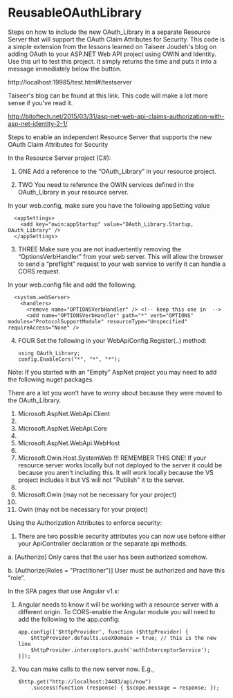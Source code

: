 # ReusableOAuthLibrary
Steps on how to include the new OAuth_Library in a separate Resource Server that will support the OAuth Claim Attributes for Security.  This code is a simple extension from the lessons learned on Taiseer Joudeh's blog on adding OAuth to your ASP.NET Web API project using OWIN and Identity.  Use this url to test this project.  It simply returns the time and puts it into a message immediately below the button.

http://localhost:19985/test.html#/testserver

Taiseer's blog can be found at this link.  This code will make a lot more sense if you've read it.

http://bitoftech.net/2015/03/31/asp-net-web-api-claims-authorization-with-asp-net-identity-2-1/

Steps to enable an independent Resource Server that supports the new OAuth Claim Attributes for Security

In the Resource Server project (C#):

1. ONE Add a reference to the “OAuth_Library” in your resource project.

2. TWO You need to reference the OWIN services defined in the OAuth_Library  in your resource server.

In your web.config, make sure you have the following appSetting value

      <appSettings>
        <add key="owin:appStartup" value="OAuth_Library.Startup, OAuth_Library" />
      </appSettings>
      
3. THREE Make sure you are not inadvertently removing the “OptionsVerbHandler” from your web server.  This will allow the browser to send a “preflight” request to your web service to verify it can handle a CORS request.

In your web.config file and add the following.

      <system.webServer>
        <handlers>
          <remove name="OPTIONSVerbHandler" /> <!-- keep this one in  -->
          <add name="OPTIONSVerbHandler" path="*" verb="OPTIONS" modules="ProtocolSupportModule" resourceType="Unspecified" requireAccess="None" />
          
4.  FOUR Set the following in your WebApiConfig.Register(..) method: 

        using OAuth_Library;
        config.EnableCors("*", "*", "*");


Note: If you started with an “Empty” AspNet project you may need to add the following nuget packages. 

There are a lot you won’t have to worry about because they were moved to the OAuth_Library.

1.	Microsoft.AspNet.WebApi.Client
2.	
2.	Microsoft.AspNet.WebApi.Core
3.	
3.	Microsoft.AspNet.WebApi.WebHost
4.	
4.	Microsoft.Owin.Host.SystemWeb !!! REMEMBER THIS ONE!  If your resource server works locally but not deployed to the server it could be because you aren't including this.  It will work locally because the VS project includes it but VS will not "Publish" it to the server.
5.	
5.	Microsoft.Owin (may not be necessary for your project)
6.	
6.	Owin (may not be necessary for your project)


Using the Authorization Attributes to enforce security:

1.	There are two possible security attributes you can now use before either your ApiController declaration or the separate api methods.

a.	[Authorize] Only cares that the user has been authorized somehow.

b.	[Authorize(Roles = "Practitioner")]  User must be authorized and have this “role”.

In the SPA pages that use Angular v1.x:

1.	Angular needs to know it will be working with a resource server with a different origin.  To CORS-enable the Angular module you will need to add the following to the app.config:

        app.config(['$httpProvider', function ($httpProvider) {
            $httpProvider.defaults.useXDomain = true; // this is the new line
            $httpProvider.interceptors.push('authInterceptorService');
        }]);
        
2.	You can make calls to the new server now. E.g., 

        $http.get("http://localhost:24483/api/now")
            .success(function (response) { $scope.message = response; });
            
